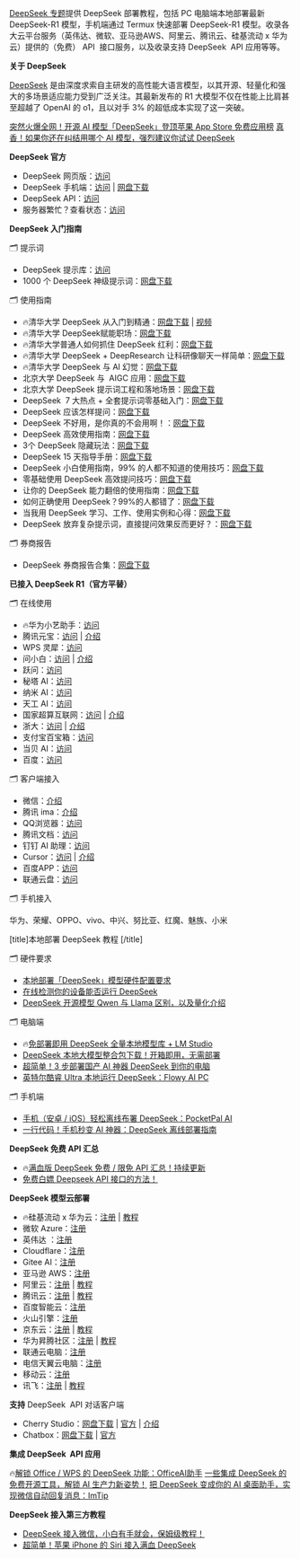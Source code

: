 [DeepSeek 专题](https://xiaoyi.vc/deepseek)提供 DeepSeek 部署教程，包括 PC 电脑端本地部署最新 DeepSeek-R1 模型，手机端通过 Termux 快速部署 DeepSeek-R1 模型。收录各大云平台服务（英伟达、微软、亚马逊AWS、阿里云、腾讯云、硅基流动 x 华为云）提供的（免费） API  接口服务，以及收录支持 DeepSeek  API 应用等等。

**关于 DeepSeek** 

[DeepSeek](https://xiaoyi.vc/deepseek) 是由深度求索自主研发的高性能大语言模型，以其开源、轻量化和强大的多场景适应能力受到广泛关注。其最新发布的 R1 大模型不仅在性能上比肩甚至超越了 OpenAI 的 o1，且以对手 3% 的超低成本实现了这一突破。

[突然火爆全网！开源 AI 模型「DeepSeek」登顶苹果 App Store 免费应用榜](https://xiaoyi.vc/deepseek-app-store.html)
[真香！如果你还在纠结用哪个 AI 模型，强烈建议你试试 DeepSeek](https://xiaoyi.vc/deepseek.html)

**DeepSeek 官方**

- DeepSeek 网页版：[访问](https://www.deepseek.com/)
- DeepSeek 手机端：[访问](https://download.deepseek.com/app/) | [网盘下载](https://pan.quark.cn/s/c36aea2435d1)
- DeepSeek API：[访问](https://platform.deepseek.com/)
- 服务器繁忙？查看状态：[访问](https://status.deepseek.com/)

**DeepSeek 入门指南**

🗂️ 提示词

- DeepSeek 提示库：[访问](https://api-docs.deepseek.com/zh-cn/prompt-library/)
- 1000 个 DeepSeek 神级提示词：[网盘下载](https://pan.quark.cn/s/054b8e9fcf1f)

🗂️ 使用指南

- 🔥清华大学 DeepSeek 从入门到精通：[网盘下载](https://pan.quark.cn/s/aa6bf9d26fa9) | [视频](https://www.bilibili.com/video/BV1cRN4eSEoy/)
- 🔥清华大学 DeepSeek赋能职场：[网盘下载](https://pan.quark.cn/s/6693581031e9)
- 🔥清华大学普通人如何抓住 DeepSeek 红利：[网盘下载](https://pan.quark.cn/s/ea2dc607ed23)
- 🔥清华大学 DeepSeek + DeepResearch 让科研像聊天一样简单：[网盘下载](https://pan.quark.cn/s/6d3279d33a51)
- 🔥清华大学 DeepSeek 与 AI 幻觉：[网盘下载](https://pan.quark.cn/s/8aa12bdd8efb)
- 北京大学 DeepSeek 与  AIGC 应用：[网盘下载](https://pan.quark.cn/s/eb42235d25f6)
- 北京大学 DeepSeek 提示词工程和落地场景：[网盘下载](https://pan.quark.cn/s/1559e86e0071)
- DeepSeek  7 大热点 + 全套提示词零基础入门：[网盘下载](https://pan.quark.cn/s/f14693215c56)
- DeepSeek 应该怎样提问：[网盘下载](https://pan.quark.cn/s/8ebc8ddc167a)
- DeepSeek 不好用，是你真的不会用啊！：[网盘下载](https://pan.quark.cn/s/461ecbbb4395)
- DeepSeek 高效使用指南：[网盘下载](https://pan.quark.cn/s/50d872d4d33e)
- 3个 DeepSeek 隐藏玩法：[网盘下载](https://pan.quark.cn/s/1289751a7c37)
- DeepSeek 15 天指导手册：[网盘下载](https://pan.quark.cn/s/799d9f9c2129)
- DeepSeek 小白使用指南，99% 的人都不知道的使用技巧：[网盘下载](https://pan.quark.cn/s/d8a47509ccf7)
- 零基础使用 DeepSeek 高效提问技巧：[网盘下载](https://pan.quark.cn/s/6d6914d53022)
- 让你的 DeepSeek 能力翻倍的使用指南：[网盘下载](https://pan.quark.cn/s/85fe8c5d72cd)
- 如何正确使用 DeepSeek？99%的人都错了：[网盘下载](https://pan.quark.cn/s/71a2035075b1)
- 当我用 DeepSeek 学习、工作、使用实例和心得：[网盘下载](https://pan.quark.cn/s/655136c0d6f9)
- DeepSeek 放弃复杂提示词，直接提问效果反而更好？：[网盘下载](https://pan.quark.cn/s/b672a9ad883b)

🗂️ 券商报告

- DeepSeek 券商报告合集：[网盘下载](https://pan.quark.cn/s/a68366019fa9)

**已接入 DeepSeek R1（官方平替）**

🗂️ 在线使用

- 🔥华为小艺助手：[访问](https://xiaoyi.huawei.com/chat)
- 腾讯元宝：[访问](https://yuanbao.tencent.com/chat/) | [介绍](https://xiaoyi.vc/yuanbao-tencent.html)
- WPS 灵犀：[访问](https://lingxi.wps.cn/)
- 问小白：[访问](https://www.wenxiaobai.com/?forceLogin=true&source=xiaoyi&ad_source=xiaoyi) | [介绍](https://xiaoyi.vc/wenxiaobai.html)
- 跃问：[访问](https://yuewen.cn/chats/new)
- 秘塔 AI：[访问](https://metaso.cn/)
- 纳米 AI：[访问](https://www.n.cn/)
- 天工 AI：[访问](https://www.tiangong.cn/)
- 国家超算互联网：[访问](https://chat.scnet.cn/) | [介绍](https://xiaoyi.vc/chat-scnet-cn.html)
- 浙大：[访问](https://chat.zju.edu.cn/) | [介绍](https://xiaoyi.vc/chat-zju-edu-cn.html)
- 支付宝百宝箱：[访问](https://tbox.alipay.com/about)
- 当贝 AI：[访问](https://ai.dangbei.com/chat)
- 百度：[访问](https://chat.baidu.com/)

🗂️ 客户端接入

- 微信：[介绍](https://xiaoyi.vc/wechat-deepseek.html)
- 腾讯 ima：[介绍](https://xiaoyi.vc/ima-deepseek-r1.html)
- QQ浏览器：[访问](https://browser.qq.com/)
- 腾讯文档：[访问](https://docs.qq.com/)
- 钉钉 AI 助理：[访问](https://page.dingtalk.com/wow/dingtalk/default/dingtalk/AIzhuli)
- Cursor：[访问](https://www.cursor.com/) | [介绍](https://xiaoyi.vc/cursor-deepseek-r1.html)
- 百度APP：[访问](https://mo.baidu.com/mo/home)
- 联通云盘：[访问](https://pan.wo.cn/)

🗂️ 手机接入

华为、荣耀、OPPO、vivo、中兴、努比亚、红魔、魅族、小米

[title]本地部署 DeepSeek 教程 [/title]

🗂️ 硬件要求

- [本地部署「DeepSeek」模型硬件配置要求](https://xiaoyi.vc/deepseek-specs.html)
- [在线检测你的设备能否运行 DeepSeek](https://xiaoyi.vc/deepseek-thinkinai.html)
- [DeepSeek 开源模型 Qwen 与 Llama 区别，以及量化介绍](https://xiaoyi.vc/deepseek-qwen-llama.html)

🗂️ 电脑端

- 🔥[免部署即用 DeepSeek 全量本地模型库 + LM Studio](https://xiaoyi.vc/deepseek-lm-studio.html)
- [DeepSeek 本地大模型整合包下载！开箱即用，无需部署](https://xiaoyi.vc/deepseek-gui.html)
- [超简单！3 步部署国产 AI 神器 DeepSeek 到你的电脑](https://xiaoyi.vc/ollama-deepseek.html)
- [英特尔酷睿 Ultra 本地运行 DeepSeek：Flowy AI PC](https://www.flowyaipc.com/)

🗂️ 手机端

- [手机（安卓 / iOS）轻松离线布署 DeepSeek：PocketPal AI](https://xiaoyi.vc/deepseek-pocketpal-ai.html)
- [一行代码！手机秒变 AI 神器：DeepSeek 离线部署指南](https://xiaoyi.vc/termux-deepseek.html)

**DeepSeek 免费 API 汇总**

- 🔥[满血版 DeepSeek 免费 / 限免 API 汇总！持续更新](https://xiaoyi.vc/deepseek-free-api.html)
- [免费白嫖 Deepseek API 接口的方法！](https://xiaoyi.vc/deepseek-api-free.html)

**DeepSeek 模型云部署**

- 🔥硅基流动 x 华为云：[注册](https://cloud.siliconflow.cn/i/ObQ4tEwW) | [教程](https://xiaoyi.vc/siliconcloud-deepseek.html)
- 微软 Azure：[注册](https://ai.azure.com/)
- 英伟达 ：[注册](https://build.nvidia.com/deepseek-ai/deepseek-r1)
- Cloudflare：[注册](https://developers.cloudflare.com/workers-ai/models/)
- Gitee AI：[注册](https://ai.gitee.com/serverless-api)
- 亚马逊 AWS：[注册](https://aws.amazon.com/cn/blogs/aws/deepseek-r1-models-now-available-on-aws)
- 阿里云：[注册](https://pai.console.aliyun.com/#/quick-start/) | [教程](https://help.aliyun.com/zh/pai/user-guide/one-click-deployment-deepseek-v3-model)
- 腾讯云：[注册](https://cloud.tencent.com/product/hai) | [教程](https://cloud.tencent.com/developer/article/2492543)
- 百度智能云：[注册](https://cloud.baidu.com/)
- 火山引擎：[注册](https://www.volcengine.com/)
- 京东云：[注册](https://www.jdcloud.com/) | [教程](https://docs.jdcloud.com/cn/yanxi-cap/practice-DeepSeek)
- 华为昇腾社区：[注册](https://www.hiascend.com/software/modelzoo/models) | [教程](https://www.hiascend.com/software/modelzoo/models/detail/68457b8a51324310aad9a0f55c3e56e3)
- 联通云电脑：[注册](https://www.cucloud.cn/product/cuc.html)
- 电信天翼云电脑：[注册](https://www.ctyun.cn/products/tyydn)
- 移动云：[注册](https://ecloud.10086.cn/portal)
- 讯飞：[注册](https://www.xfyun.cn/) | [教程](https://xiaoyi.vc/xfyun-deepseek.html)

**支持** DeepSeek  API 对话客户端

- Cherry Studio：[网盘下载](https://pan.quark.cn/s/03309e9f960e) | [官方](https://cherry-ai.com/) | [介绍](https://xiaoyi.vc/cherry-studio.html)
- Chatbox：[网盘下载](https://pan.quark.cn/s/ad7a15e691a0) | [官方](https://github.com/Bin-Huang/chatbox)

**集成 DeepSeek  API 应用**

🔥[解锁 Office / WPS 的 DeepSeek 功能：OfficeAI助手](https://xiaoyi.vc/officeai-deepseek.html)
[一些集成 DeepSeek 的免费开源工具，解锁 AI 生产力新姿势！](https://xiaoyi.vc/deepseek-api-app.html)
[把 DeepSeek 变成你的 AI 桌面助手，实现微信自动回复消息：ImTip](https://xiaoyi.vc/imtip-deepseek.html)

**DeepSeek 接入第三方教程**

- [DeepSeek 接入微信，小白有手就会，保姆级教程！](https://xiaoyi.vc/deepseek-wechat.html)
- [超简单！苹果 iPhone 的 Siri 接入满血 DeepSeek](https://xiaoyi.vc/iphone-siri-deepseek.html)